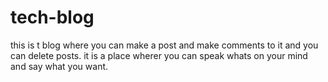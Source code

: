 # tech-blog

this is t blog where you can make a post and make comments to it and you can delete posts. it is a place wherer you can speak whats on your mind and say what you want. 
